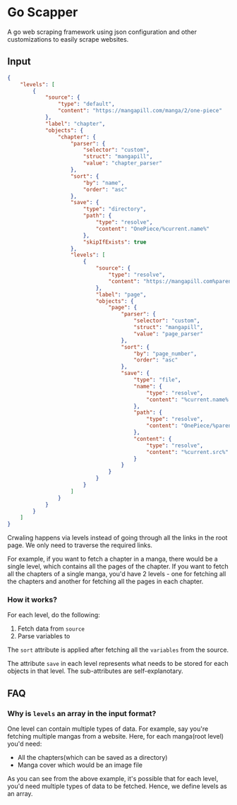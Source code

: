 # Go Scapper

A go web scraping framework using json configuration and other customizations to easily scrape websites.

## Input

```json
{
    "levels": [
        {
            "source": {
                "type": "default",
                "content": "https://mangapill.com/manga/2/one-piece"
            },
            "label": "chapter",
            "objects": {
                "chapter": {
                    "parser": {
                        "selector": "custom",
                        "struct": "mangapill",
                        "value": "chapter_parser"
                    },
                    "sort": {
                        "by": "name",
                        "order": "asc"
                    },
                    "save": {
                        "type": "directory",
                        "path": {
                            "type": "resolve",
                            "content": "OnePiece/%current.name%"
                        },
                        "skipIfExists": true
                    },
                    "levels": [
                        {
                            "source": {
                                "type": "resolve",
                                "content": "https://mangapill.com%parent.url%"
                            },
                            "label": "page",
                            "objects": {
                                "page": {
                                    "parser": {
                                        "selector": "custom",
                                        "struct": "mangapill",
                                        "value": "page_parser"
                                    },
                                    "sort": {
                                        "by": "page_number",
                                        "order": "asc"
                                    },
                                    "save": {
                                        "type": "file",
                                        "name": {
                                            "type": "resolve",
                                            "content": "%current.name%.jpg"
                                        },
                                        "path": {
                                            "type": "resolve",
                                            "content": "OnePiece/%parent.name%/"
                                        },
                                        "content": {
                                            "type": "resolve",
                                            "content": "%current.src%"
                                        }
                                    }
                                }
                            }
                        }
                    ]
                }
            }
        }
    ]
}
```

Crwaling happens via levels instead of going through all the links in the root page. We only need to traverse the required links.

For example, if you want to fetch a chapter in a manga, there would be a single level, which contains all the pages of the chapter. If you want to fetch all the chapters of a single manga, you'd have 2 levels - one for fetching all the chapters and another for fetching all the pages in each chapter.

### How it works?

For each level, do the following:

1. Fetch data from `source`
2. Parse variables to

The `sort` attribute is applied after fetching all the `variables` from the source.

The attribute `save` in each level represents what needs to be stored for each objects in that level. The sub-attributes are self-explanotary.

## FAQ

### Why is `levels` an array in the input format?

One level can contain multiple types of data. For example, say you're fetching multiple mangas from a website. Here, for each manga(root level) you'd need:

- All the chapters(which can be saved as a directory)
- Manga cover which would be an image file

As you can see from the above example, it's possible that for each level, you'd need multiple types of data to be fetched. Hence, we define levels as an array.
